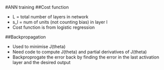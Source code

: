 #ANN training
##Cost function
- L = total number of layers in network
- s_l = num of units (not counting bias) in layer l
- Cost function is from logistic regression

##Backpropagation
- Used to minimise J(theta)
- Need code to compute J(theta) and partial derivatives of J(theta)
- Backproprogate the error back by finding the error in the last activation layer and the desired output
